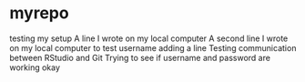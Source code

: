 # myrepo
testing my setup
A line I wrote on my local computer
A second line I wrote on my local computer to test username
adding a line
Testing communication between RStudio and Git
Trying to see if username and password are working okay